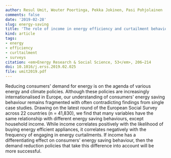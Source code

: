 ```yaml
---
author: Resul Umit, Wouter Poortinga, Pekka Jokinen, Pasi Pohjolainen
comments: false
date: '2019-02-28'
slug: energy-saving
title: 'The role of income in energy efficiency and curtailment behaviours: Findings from 22 European countries'
kind: article
tags:
- energy
- efficiency
- curltailment
- surveys
citation: <em>Energy Research & Social Science, 53</em>, 206–214
doi: 10.1016/j.erss.2019.02.025
file: umit2019.pdf
---
```



Reducing consumers' demand for energy is on the agenda of various energy and climate policies. Although these policies are increasingly internationalised in Europe, our understanding of consumers' energy saving behaviour remains fragmented with often contradicting findings from single case studies. Drawing on the latest round of the European Social Survey across 22 countries (n = 41,830), we find that many variables have the same relationship with different energy saving behaviours, except household income. While income correlates positively with the likelihood of buying energy efficient appliances, it correlates negatively with the frequency of engaging in energy curtailments. If income has a differentiating effect on consumers' energy saving behaviour, then the demand reduction policies that take this difference into account will be more successful.  